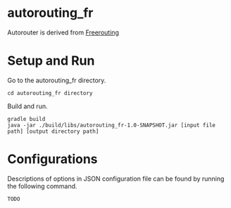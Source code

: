 # autorouting_fr

Autorouter is derived from [Freerouting](https://github.com/freerouting/freerouting)

# Setup and Run

Go to the autorouting_fr directory.

```
cd autorouting_fr directory
```

Build and run.
```
gradle build
java -jar ./build/libs/autorouting_fr-1.0-SNAPSHOT.jar [input file path] [output directory path]
```

# Configurations

Descriptions of options in JSON configuration file can be found by running the following command.

```
TODO
```
